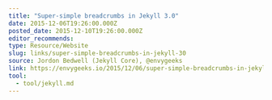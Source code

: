 ```yaml
---
title: "Super-simple breadcrumbs in Jekyll 3.0"
date: 2015-12-06T19:26:00.000Z
posted_date: 2015-12-10T19:26:00.000Z
editor_recommends:
type: Resource/Website
slug: links/super-simple-breadcrumbs-in-jekyll-30
source: Jordon Bedwell (Jekyll Core), @envygeeks
link: https://envygeeks.io/2015/12/06/super-simple-breadcrumbs-in-jekyll-3-0/
tool:
  - tool/jekyll.md
---
```





